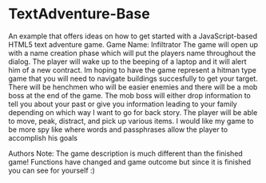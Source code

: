TextAdventure-Base
==================

An example that offers ideas on how to get started with a JavaScript-based HTML5 text adventure game.
Game Name: Infiltrator
The game will open up with a name creation phase which will put the players name throughout the dialog. The player will wake up
to the beeping of a laptop and it will alert him of a new contract. Im hoping to have the game represent a hitman type game that you will need to navigate buildings succesfully to get your target. There will be henchmen who will be easier enemies and there will be a mob boss at the end of the game. The mob boss will either drop information to tell you about your past or give you information leading to your family depending on which way I want to go for back story. The player will be able to move, peak, distract, and pick up various items. I would like my game to be more spy like where words and passphrases allow the player to accomplish his goals


Authors Note: The game description is much different than the finished game! Functions have changed and game outcome but since it is finished you can see for yourself :)
